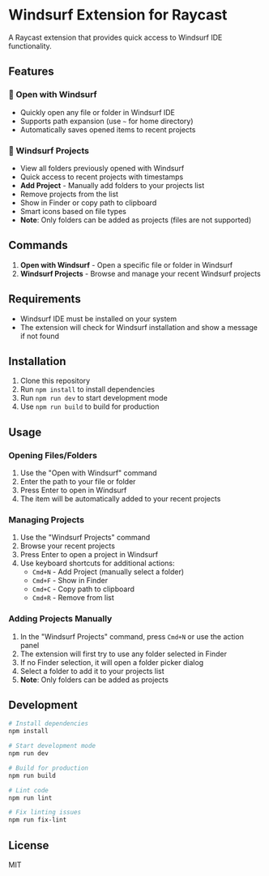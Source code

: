 # Windsurf Extension for Raycast

A Raycast extension that provides quick access to Windsurf IDE functionality.

## Features

### 🚀 Open with Windsurf
- Quickly open any file or folder in Windsurf IDE
- Supports path expansion (use `~` for home directory)
- Automatically saves opened items to recent projects

### 📁 Windsurf Projects
- View all folders previously opened with Windsurf
- Quick access to recent projects with timestamps
- **Add Project** - Manually add folders to your projects list
- Remove projects from the list
- Show in Finder or copy path to clipboard
- Smart icons based on file types
- **Note**: Only folders can be added as projects (files are not supported)

## Commands

1. **Open with Windsurf** - Open a specific file or folder in Windsurf
2. **Windsurf Projects** - Browse and manage your recent Windsurf projects

## Requirements

- Windsurf IDE must be installed on your system
- The extension will check for Windsurf installation and show a message if not found

## Installation

1. Clone this repository
2. Run `npm install` to install dependencies
3. Run `npm run dev` to start development mode
4. Use `npm run build` to build for production

## Usage

### Opening Files/Folders
1. Use the "Open with Windsurf" command
2. Enter the path to your file or folder
3. Press Enter to open in Windsurf
4. The item will be automatically added to your recent projects

### Managing Projects
1. Use the "Windsurf Projects" command
2. Browse your recent projects
3. Press Enter to open a project in Windsurf
4. Use keyboard shortcuts for additional actions:
   - `Cmd+N` - Add Project (manually select a folder)
   - `Cmd+F` - Show in Finder
   - `Cmd+C` - Copy path to clipboard
   - `Cmd+R` - Remove from list

### Adding Projects Manually
1. In the "Windsurf Projects" command, press `Cmd+N` or use the action panel
2. The extension will first try to use any folder selected in Finder
3. If no Finder selection, it will open a folder picker dialog
4. Select a folder to add it to your projects list
5. **Note**: Only folders can be added as projects

## Development

```bash
# Install dependencies
npm install

# Start development mode
npm run dev

# Build for production
npm run build

# Lint code
npm run lint

# Fix linting issues
npm run fix-lint
```

## License

MIT

